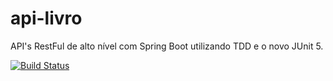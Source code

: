 # api-livro
API's RestFul de alto nível com Spring Boot utilizando TDD e o novo JUnit 5.

[![Build Status](https://travis-ci.com/murilonerdx/api-livro.svg?branch=master)](https://travis-ci.com/murilonerdx/api-livro)
